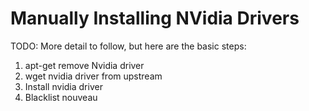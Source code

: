 # Manually Installing NVidia Drivers
TODO: More detail to follow, but here are the basic steps:

1. apt-get remove Nvidia driver
1. wget nvidia driver from upstream
1. Install nvidia driver
1. Blacklist nouveau